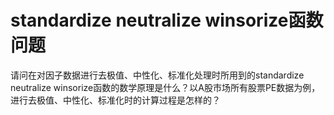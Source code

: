 # standardize neutralize winsorize函数问题

请问在对因子数据进行去极值、中性化、标准化处理时所用到的standardize neutralize winsorize函数的数学原理是什么？以A股市场所有股票PE数据为例，进行去极值、中性化、标准化时的计算过程是怎样的？